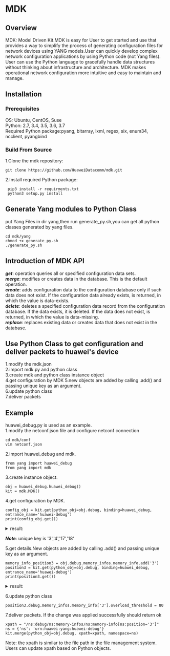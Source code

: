 # **MDK**

## **Overview**
MDK: Model Driven Kit.MDK is easy for User to get started and use that provides a way to simplify the process of generating configuration 
files for network devices using YANG models.User can quickly develop complex network configuration applications by using Python code 
(not Yang files). User can use the Python language to gracefully handle data structures without thinking about infrastructure and architecture.
MDK makes operational network configuration more intuitive and easy to maintain and manage.


## **Installation**
### **Prerequisites**

OS: Ubuntu, CentOS, Suse  
Python: 2.7, 3.4, 3.5, 3.6, 3.7  
Required Python package:pyang, bitarray, lxml, regex, six, enum34, ncclient, pyangbind

### Build From Source  

1.Clone the mdk repository:
 ```
 git clone https://github.com/HuaweiDatacomm/mdk.git
 ```
2.Install required Python package:
```
 pip3 install -r requirments.txt
 python3 setup.py install
```

## Generate Yang modules to Python Class
put Yang Files in dir yang,then run generate_py.sh,you can get all python classes generated by yang files.

```
cd mdk/yang
chmod +x generate_py.sh
./generate_py.sh
```

## Introduction of MDK API
***get***: operation queries all or specified configuration data sets.  
***merge***: modifies or creates data in the database. This is the default operation.    
***create***: adds configuration data to the configuration database only if such data does not exist. If the configuration data already exists, is returned, in which the value is data-exists.  
***delete***: deletes a specified configuration data record from the configuration database. If the data exists, it is deleted. If the data does not exist, is returned, in which the value is data-missing.  
***replace***: replaces existing data or creates data that does not exist in the database.   

## Use Python Class to get configuration and deliver packets to huawei's device

1.modify the mdk.json  
2.import mdk.py and python class   
3.create mdk and python class instance object  
4.get configuration by MDK
5.new objects are added by calling .add() and passing unique key as an argument.    
6.update python class  
7.deliver packets  


## Example
huawei_debug.py is used as an example.  
1.modify the netconf.json file and configure netconf connection
```
cd mdk/conf
vim netconf.json
```
2.import huawei_debug and mdk.
```
from yang import huawei_debug
from yang import mdk
```
3.create instance object.
```
obj = huawei_debug.huawei_debug() 
kit = mdk.MDK()
```
4.get configuration by MDK.

```
config_obj = kit.get(python_obj=obj.debug, binding=huawei_debug, entrance_name='huawei-debug')
print(config_obj.get())
```
<details markdown="1">
<summary>result:</summary>
{'debug':
<br>{'cpu-infos': 
<br>{'cpu-info': 
<br>OrderedDict([
<br>('3', {'position': '3', 'overload-threshold': 90, 'unoverload-threshold': 75, 'interval': 8, 'index': 0, 'system-cpu-usage': 0, 'monitor-number': 0, 'monitor-cycle': 0, 'overload-state-change-time': '', 'current-overload-state': ''}), 
<br>('4', {'position': '4', 'overload-threshold': 90, 'unoverload-threshold': 75, 'interval': 8, 'index': 0, 'system-cpu-usage': 0, 'monitor-number': 0, 'monitor-cycle': 0, 'overload-state-change-time': '', 'current-overload-state': ''}), 
<br>('17', {'position': '17', 'overload-threshold': 90, 'unoverload-threshold': 75, 'interval': 8, 'index': 0, 'system-cpu-usage': 0, 'monitor-number': 0, 'monitor-cycle': 0, 'overload-state-change-time': '', 'current-overload-state': ''}), 
<br>('18', {'position': '18', 'overload-threshold': 90, 'unoverload-threshold': 75, 'interval': 8, 'index': 0, 'system-cpu-usage': 0, 'monitor-number': 0, 'monitor-cycle': 0, 'overload-state-change-time': '', 'current-overload-state': ''})])}, 
<br>'memory-infos': 
<br>{'memory-info': 
<br>OrderedDict([
<br>('3', {'position': '3', 'overload-threshold': 95, 'unoverload-threshold': 75, 'memreli-notice-threshold': 85, 'memreli-overload-threshold': 95, 'index': 0, 'os-memory-total': 0, 'os-memory-use': 0, 'os-memory-free': 0, 'os-memory-usage': 0, 'do-memory-total': 0, 'do-memory-use': 0, 'do-memory-free': 0, 'do-memory-usage': 0, 'simple-memory-total': 0, 'simple-memory-use': 0, 'simple-memory-free': 0, 'simple-memory-usage': 0, 'overload-state-change-time': '', 'current-overload-state': ''}), 
<br>('4', {'position': '4', 'overload-threshold': 95, 'unoverload-threshold': 75, 'memreli-notice-threshold': 85, 'memreli-overload-threshold': 95, 'index': 0, 'os-memory-total': 0, 'os-memory-use': 0, 'os-memory-free': 0, 'os-memory-usage': 0, 'do-memory-total': 0, 'do-memory-use': 0, 'do-memory-free': 0, 'do-memory-usage': 0, 'simple-memory-total': 0, 'simple-memory-use': 0, 'simple-memory-free': 0, 'simple-memory-usage': 0, 'overload-state-change-time': '', 'current-overload-state': ''}), 
<br>('17', {'position': '17', 'overload-threshold': 95, 'unoverload-threshold': 75, 'memreli-notice-threshold': 85, 'memreli-overload-threshold': 95, 'index': 0, 'os-memory-total': 0, 'os-memory-use': 0, 'os-memory-free': 0, 'os-memory-usage': 0, 'do-memory-total': 0, 'do-memory-use': 0, 'do-memory-free': 0, 'do-memory-usage': 0, 'simple-memory-total': 0, 'simple-memory-use': 0, 'simple-memory-free': 0, 'simple-memory-usage': 0, 'overload-state-change-time': '', 'current-overload-state': ''}), 
<br>('18', {'position': '18', 'overload-threshold': 95, 'unoverload-threshold': 75, 'memreli-notice-threshold': 85, 'memreli-overload-threshold': 95, 'index': 0, 'os-memory-total': 0, 'os-memory-use': 0, 'os-memory-free': 0, 'os-memory-usage': 0, 'do-memory-total': 0, 'do-memory-use': 0, 'do-memory-free': 0, 'do-memory-usage': 0, 'simple-memory-total': 0, 'simple-memory-use': 0, 'simple-memory-free': 0, 'simple-memory-usage': 0, 'overload-state-change-time': '', 'current-overload-state': ''})])}, 
<br>'resouce-reliability': {'memory-reliability': {'enable': False}, 'memory-reliability-switchover-threshold': {'threshold': 70}, 'flow-control-message-reliability': {'enable': True}}, 
<br>'service-cpu-infos': {'service-cpu-info': OrderedDict()}, 'board-resouce-states': {'board-resouce-state': OrderedDict()}}}
</details>

***Note***: unique key is '3','4','17','18'

5.get details.New objects are added by calling .add() and passing unique key as an argument.
```
memory_info_position3 = obj.debug.memory_infos.memory_info.add('3')
position3 = kit.get(python_obj=obj.debug, binding=huawei_debug, entrance_name='huawei-debug')
print(position3.get())
```
<details markdown="1">
<summary>result:</summary>
{'debug': 
<br>{'cpu-infos': 
<br>{'cpu-info': OrderedDict()}, 
<br>'memory-infos': 
<br>{'memory-info': 
<br>OrderedDict([
<br>('3', {'position': '3', 'overload-threshold': 95, 'unoverload-threshold': 75, 'memreli-notice-threshold': 85, 'memreli-overload-threshold': 95, 'index': 0, 'os-memory-total': 0, 'os-memory-use': 0, 'os-memory-free': 0, 'os-memory-usage': 0, 'do-memory-total': 0, 'do-memory-use': 0, 'do-memory-free': 0, 'do-memory-usage': 0, 'simple-memory-total': 0, 'simple-memory-use': 0, 'simple-memory-free': 0, 'simple-memory-usage': 0, 'overload-state-change-time': '', 'current-overload-state': ''})])}, 'resouce-reliability': {'memory-reliability': {'enable': False}, 'memory-reliability-switchover-threshold': {'threshold': 0}, 'flow-control-message-reliability': {'enable': True}}, 'service-cpu-infos': {'service-cpu-info': OrderedDict()}, 'board-resouce-states': {'board-resouce-state': OrderedDict()}}}

</details>

6.update python class
```
position3.debug.memory_infos.memory_info['3'].overload_threshold = 80
```
7.deliver packets. If the change was applied successfully should return ok 
```
xpath = "/ns:debug/ns:memory-infos/ns:memory-info[ns:position='3']"
ns = {'ns': 'urn:huawei:yang:huawei-debug'}
kit.merge(python_obj=obj.debug, xpath=xpath, namespace=ns)
```
Note: the xpath is similar to the file path in the file management system. Users can update xpath based on Python objects.   

